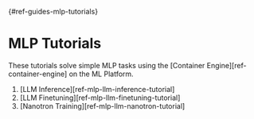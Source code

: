 [](){#ref-guides-mlp-tutorials}
# MLP Tutorials

These tutorials solve simple MLP tasks using the [Container Engine][ref-container-engine] on the ML Platform.

1. [LLM Inference][ref-mlp-llm-inference-tutorial]
2. [LLM Finetuning][ref-mlp-llm-finetuning-tutorial]
3. [Nanotron Training][ref-mlp-llm-nanotron-tutorial]




